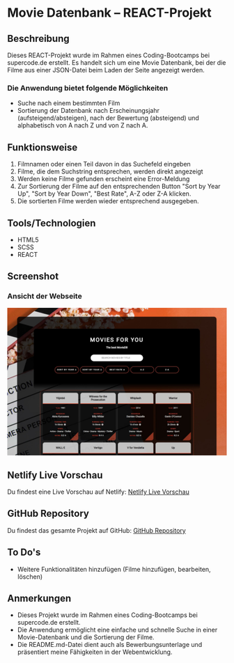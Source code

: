 # Movie Datenbank – REACT-Projekt

## Beschreibung

Dieses REACT-Projekt wurde im Rahmen eines Coding-Bootcamps bei supercode.de erstellt. Es handelt sich um eine Movie Datenbank, bei der die Filme aus einer JSON-Datei beim Laden der Seite angezeigt werden.

### Die Anwendung bietet folgende Möglichkeiten

- Suche nach einem bestimmten Film
- Sortierung der Datenbank nach Erscheinungsjahr (aufsteigend/absteigen), nach der Bewertung (absteigend) und alphabetisch von A nach Z und von Z nach A.

## Funktionsweise

1. Filmnamen oder einen Teil davon in das Suchefeld eingeben
2. Filme, die dem Suchstring entsprechen, werden direkt angezeigt
3. Werden keine Filme gefunden erscheint eine Error-Meldung
4. Zur Sortierung der Filme auf den entsprechenden Button "Sort by Year Up", "Sort by Year Down", "Best Rate", A-Z oder Z-A klicken.
5. Die sortierten Filme werden wieder entsprechend ausgegeben.

## Tools/Technologien

- HTML5
- SCSS
- REACT

## Screenshot

### Ansicht der Webseite

![Ansicht der Webseite](./public/screenshot_movie_db.jpg)

## Netlify Live Vorschau

Du findest eine Live Vorschau auf Netlify: [Netlify Live Vorschau](https://reactjs-movie-db-rainer-busch.netlify.app/)

## GitHub Repository

Du findest das gesamte Projekt auf GitHub: [GitHub Repository](https://github.com/w1tch3r-code/reactjs_movie_db)

## To Do's

- Weitere Funktionalitäten hinzufügen (Filme hinzufügen, bearbeiten, löschen)

## Anmerkungen

- Dieses Projekt wurde im Rahmen eines Coding-Bootcamps bei supercode.de erstellt.
- Die Anwendung ermöglicht eine einfache und schnelle Suche in einer Movie-Datenbank und die Sortierung der Filme.
- Die README.md-Datei dient auch als Bewerbungsunterlage und präsentiert meine Fähigkeiten in der Webentwicklung.
